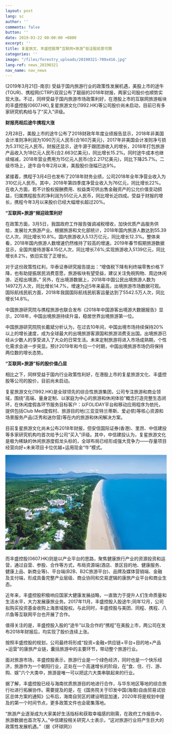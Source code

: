 ```yaml
---
layout: post
lang: sc
author: ''
comments: false
button: ''
date: 2019-03-22 00:00:00 +0800
excerpt: ''
title: 复星旅文、丰盛控股等“互联网+旅游”低洼股前景可期
categories: ''
image: "/files/forestry_uploads/20190321-709x416.jpg"
lang-ref: news_20190321
nav_name: nav_news
---
```

(2019年3月21日-南京) 受益于国内旅游行业的政策性发展机遇，美股上市的途牛(TOUR)、携程网(CTRP)双双公布了靓丽的2018年财报，两家公司股价也顺势实现大涨。不过，同样受益于国内旅游市场政策利好，在港股上市的互联网旅游板块的丰盛控股(0607.HK),复星旅游文化(1992.HK)等公司股价尚未启动，目前已有多家研究机构给与了“买入”评级。


**财报亮相后途牛携程大涨**

2月28日，美股上市的途牛公布了2018财政年年度业绩报告显示，2018年非美国会计准则净利润为1090万元人民币(合160万美元)，2017年非美国会计准则净亏损为5.311亿元人民币。财报还显示，途牛源于跟团游收入的增长，2018年打包旅游产品收入为18亿元人民币(合2.663亿美元)，同比增长15.2%。同时途牛成本也继续缩减，2018年营业费用为15亿元人民币(合2.217亿美元)，同比下降25.7%。二级市场上，途牛自今年2月以来，美股股价涨幅已达9%。

紧接着，携程于3月4日也发布了2018年财务业绩，公司2018年全年净营业收入为310亿元人民币。其中，2018年第四季度净营业收入为76亿元，同比增长22%。在收入方面，若不计股权报酬费用、权益类可供出售金融资产的公允价值变动损益，归属携程股东的净利润为55亿元人民币，同比增长近四成。受益于财报的增长，携程今年3月以来股价已经大幅增长超过20%。


**“互联网+旅游”频迎政策利好**

在政策方面，3月5日，我国政府工作报告强调减税增收，加快优质产品服务供给，发展壮大旅游产业。根据旅游和文化部统计，2018年国内旅游人数达到55.39亿人次，同比增长10.8%。国内旅游收入5.13万亿元，同比增长12.3%。整体来看，2018年国内旅游人数增速仍然维持了较高的增速。2019年春节假期旅游数据显示，全国共接待游客4.15亿人次，同比增长7.6%;实现旅游收入5139亿元，同比增长8.2%，依旧实现了正增长。

对于这份政策性红利，华泰证券研究报告提出：“增值税下降有利终端零售价格下降，也有助提振居民消费意愿，旅游板块有望受益，建议关注免税购物、周边休闲游、近程出境游。”
另外，在出境游数据上，2018年中国公民出境旅游人数为14972万人次，同比增长14.7%，增速为近5年来最高，出境旅游市场数据可观。国际航线民航方面，2018年我国国际航线民航客运量达到了5542.5万人次，同比增长14.8%。

中国旅游研究院与携程旅游也联合发布《2018年中国游客出境游大数据报告》显示，2018年，中国出境旅游持续升温，稳居世界出境旅游第一位。

中国旅游研究院院长戴斌分析认为，在过去10年间，中国出境市场持续保持20%以上的增长速度，成为全球最大的出境旅游客源国和旅游消费支出国。出境旅游已经从少数人的享受进入了大众的日常生活。未来定制旅游将进入市场成熟期，个性化需求会进一步突显。预计2019年和今后一个时期，中国出境旅游市场仍将保持两位数的增长态势。


**“互联网+旅游”标的股价值凸显**

相比之下，同样受益于国内行业政策性利好，在港股上市的复星旅游文化、丰盛控股等公司的股价，目前尚未启动。

复星旅游文化(1992.HK)是全球领先的综合性旅游集团，公司专注旅游和商业领域，围绕“高端、量身定制、以家庭为中心的旅游和休闲体验”概念打造完整生态闭环，在休闲度假各环节服务目标客户：以FOLIDAY平台和移动应用程序为依托，提供包括Club Med度假村、旅游目的地(三亚亚特兰蒂斯、爱必侬)等核心资源和场景服务产品(泛秀和迷你营)等在内的旅游和休闲解决方案。

目前复星旅游文化尚未公布2018年财报，但安信国际证券(香港)、里昂、中信建投等多家研究机构均首次给予公司“买入”评级。其中，中信建投认为，复星旅游文化是极为稀缺的休闲旅游度假龙头标的，全球布局已经形成强大竞争力——存量项目经营向好+未来项目卡位优越+运用现金“牛”模式。


![](/files/forestry_uploads/20190321-709x416.jpg)


而丰盛控股(0607.HK)则是以产业平台的思路，聚焦健康旅行产业的资源投资和运营，通过自营、参股、合作等方式，布局资源端(酒店、景区目的地、健康服务、健康上品、新商业等)、平台端(B2B、B2C旅游平台)、品牌及媒体营销端、金融及支付端，形成具备完整产业层级、商业协同和交易逻辑的康旅产业平台和商业生态。

近年来，丰盛控股积极响应国家大健康发展战略，一直致力于提升人们生命质量和生活水平，大力发展康旅业务。2017年11月，丰盛控股入股途牛;同年12月，公司拟购买投资基金收购上海景域股权。与此同时，丰盛控股与美团、同程、携程、八爪鱼等互联网平台也开展了合作。

值得关注的是，丰盛控股入股的“途牛”以及合作的“携程”在美股上市，两公司在发布2018年财报后，均实现了股价连续上涨。

按照丰盛控股的规划，公司最终将形成“投资+金融+供应链+平台+目的地+产品+运营”的康旅产业链，囊括旅游中的主要环节，带动整个旅游行业。

面对旅游市场，丰盛控股表示，旅游行业是一个绿色经济，同时也是一个快乐经济，旅游作为一个朝阳行业，正处在一个高速增长的阶段，在“食、住、行、游、购、娱”六个大类中，旅游是唯一可以把这六大类串联起来的行业。

据了解，丰盛控股已经与海南优质旅游目的地进行合作，与华东地区等地的综合旅行社进行拓展协作。需要提及的是，在《国务院关于印发中国(海南)自由贸易试验区总体方案的通知》公布后，海南自贸区的建设明显加速，2020年将是规划中提及的第一个时间节点，更多政策文件也会密集落地。

“旅游产业逐渐成为大家美好生活指标和获取幸福感的刚需，在政府工作报告中，旅游数据也首次写入。”中信建投相关研究人士表示，“这对旅游行业将产生巨大的政策性发展机遇。”（据《环球网》）





